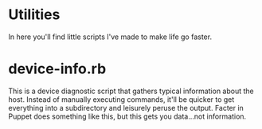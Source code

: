 Utilities
=========

In here you'll find little scripts I've made to make life go faster.


device-info.rb
=========

This is a device diagnostic script that gathers typical information about the host. Instead of manually executing commands, it'll be quicker to get everything into a subdirectory and leisurely peruse the output. Facter in Puppet does something like this, but this gets you data...not information.

